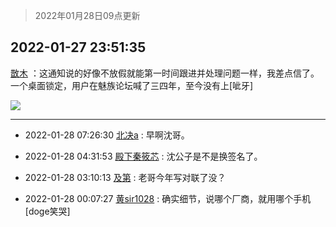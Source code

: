 > 2022年01月28日09点更新
<link rel="stylesheet" href="https://cdn.jsdelivr.net/gh/taotie6/sampleJSON@main/css/photo_show.css">
<meta name="referrer" content="no-referrer" />


 ## 2022-01-27 23:51:35 

 [㪚木](https://www.coolapk.com/feed/33145954?shareKey=NmZmYmRkOTk4MWU0NjFmMmMxZmI~) ：这通知说的好像不放假就能第一时间跟进并处理问题一样，我差点信了。
一个桌面锁定，用户在魅族论坛喊了三四年，至今没有上[呲牙] 

<div class="album">
<img class="img-item" src="https://image.coolapk.com/feed/2020/0410/08/1081091_b9edf756_8970_3705@300x263.gif" />
</div>

 ------- 

- 2022-01-28 07:26:30 [北决a](uid=1918537) : 早啊沈哥。 

- 2022-01-28 04:31:53 [殿下秦筱芯](uid=1506692) : 沈公子是不是换签名了。 

- 2022-01-28 03:10:13 [及第](uid=1119990) : 老哥今年写对联了没？ 

- 2022-01-28 00:07:27 [黄sir1028](uid=905870) : 确实细节，说哪个厂商，就用哪个手机[doge笑哭] 

